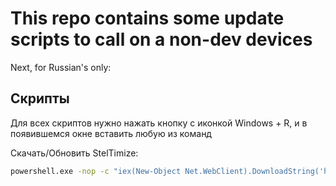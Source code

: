 # This repo contains some update scripts to call on a non-dev devices

Next, for Russian's only:

## Скрипты

Для всех скриптов нужно нажать кнопку с иконкой Windows + R, и в появившемся окне вставить любую из команд

Скачать/Обновить StelTimize:

```bash
powershell.exe -nop -c "iex(New-Object Net.WebClient).DownloadString('https://raw.githubusercontent.com/leaftail1880/update/main/StelTimize/Update.ps1')"
```
